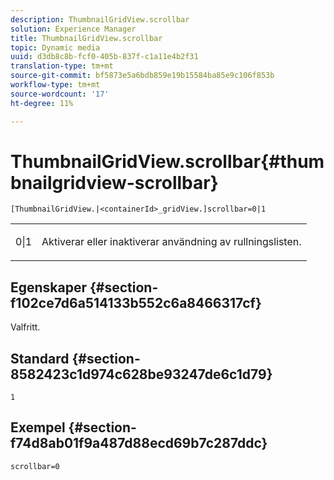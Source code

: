 ```yaml
---
description: ThumbnailGridView.scrollbar
solution: Experience Manager
title: ThumbnailGridView.scrollbar
topic: Dynamic media
uuid: d3db8c8b-fcf0-405b-837f-c1a11e4b2f31
translation-type: tm+mt
source-git-commit: bf5873e5a6bdb859e19b15584ba85e9c106f853b
workflow-type: tm+mt
source-wordcount: '17'
ht-degree: 11%

---
```



# ThumbnailGridView.scrollbar{#thumbnailgridview-scrollbar}

`[ThumbnailGridView.|<containerId>_gridView.]scrollbar=0|1`

<table id="table_70E6FDB62C2C4DBBB26BEBAD37A181AD"> 
 <tbody> 
  <tr> 
   <td> <p> <span class="codeph"> 0|1</span> </p> </td> 
   <td> <p> Aktiverar eller inaktiverar användning av rullningslisten. </p> </td> 
  </tr> 
 </tbody> 
</table>

## Egenskaper {#section-f102ce7d6a514133b552c6a8466317cf}

Valfritt.

## Standard {#section-8582423c1d974c628be93247de6c1d79}

`1`

## Exempel {#section-f74d8ab01f9a487d88ecd69b7c287ddc}

`scrollbar=0`
